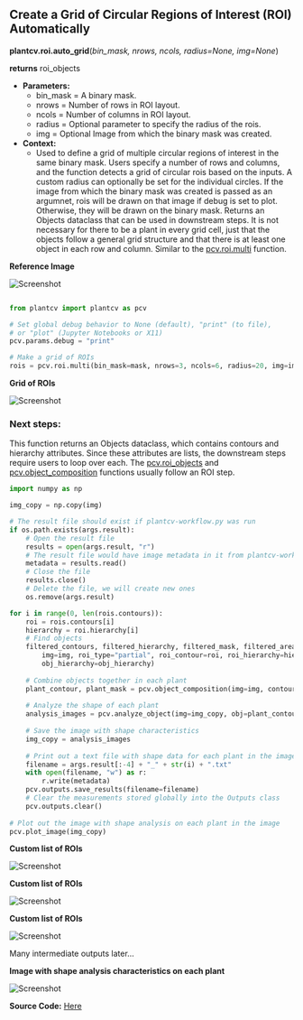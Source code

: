## Create a Grid of Circular Regions of Interest (ROI) Automatically

**plantcv.roi.auto_grid**(*bin_mask, nrows, ncols, radius=None, img=None*)

**returns** roi_objects

- **Parameters:**
    - bin_mask       = A binary mask.
    - nrows          = Number of rows in ROI layout.
    - ncols          = Number of columns in ROI layout.
    - radius         = Optional parameter to specify the radius of the rois.
    - img            = Optional Image from which the binary mask was created.
- **Context:**
    - Used to define a grid of multiple circular regions of interest in the same binary mask. Users
      specify a number of rows and columns, and the function detects a grid of circular rois based
      on the inputs. A custom radius can optionally be set for the individual circles. If the image from
      which the binary mask was created is passed as an argumnet, rois will be drawn on that image if
      debug is set to plot. Otherwise, they will be drawn on the binary mask. Returns an Objects
      dataclass that can be used in downstream steps. It is not necessary for there to be a plant
      in every grid cell, just that the objects follow a general grid structure and that there is at
      least one object in each row and column. Similar to the [pcv.roi.multi](roi_multi.md) function.

**Reference Image**

![Screenshot](img/documentation_images/multi/original_multi_image.jpg)

```python

from plantcv import plantcv as pcv

# Set global debug behavior to None (default), "print" (to file), 
# or "plot" (Jupyter Notebooks or X11)
pcv.params.debug = "print"

# Make a grid of ROIs 
rois = pcv.roi.multi(bin_mask=mask, nrows=3, ncols=6, radius=20, img=img)

```

**Grid of ROIs**

![Screenshot](img/documentation_images/multi/grid_roi.jpg)

### Next steps:

This function returns an Objects dataclass, which contains contours and hierarchy attributes. Since
  these attributes are lists, the downstream steps require users to loop over each. The 
  [pcv.roi_objects](roi_objects.md) and [pcv.object_composition](object_composition.md) functions 
  usually follow an ROI step.

```python
import numpy as np 

img_copy = np.copy(img)

# The result file should exist if plantcv-workflow.py was run
if os.path.exists(args.result):
    # Open the result file
    results = open(args.result, "r")
    # The result file would have image metadata in it from plantcv-workflow.py, read it into memory
    metadata = results.read()
    # Close the file
    results.close()
    # Delete the file, we will create new ones
    os.remove(args.result)

for i in range(0, len(rois.contours)):
    roi = rois.contours[i]
    hierarchy = roi.hierarchy[i]
    # Find objects
    filtered_contours, filtered_hierarchy, filtered_mask, filtered_area = pcv.roi_objects(
        img=img, roi_type="partial", roi_contour=roi, roi_hierarchy=hierarchy, object_contour=obj, 
        obj_hierarchy=obj_hierarchy)
    
    # Combine objects together in each plant     
    plant_contour, plant_mask = pcv.object_composition(img=img, contours=filtered_contours, hierarchy=filtered_hierarchy)        
    
    # Analyze the shape of each plant 
    analysis_images = pcv.analyze_object(img=img_copy, obj=plant_contour, mask=plant_mask)
    
    # Save the image with shape characteristics 
    img_copy = analysis_images
    
    # Print out a text file with shape data for each plant in the image 
    filename = args.result[:-4] + "_" + str(i) + ".txt" 
    with open(filename, "w") as r:
        r.write(metadata)
    pcv.outputs.save_results(filename=filename)
    # Clear the measurements stored globally into the Outputs class
    pcv.outputs.clear()
    
# Plot out the image with shape analysis on each plant in the image 
pcv.plot_image(img_copy)
```
**Custom list of ROIs** 

![Screenshot](img/documentation_images/multi/first_plant_mask.jpg)

**Custom list of ROIs** 

![Screenshot](img/documentation_images/multi/first_plant_object.jpg)

**Custom list of ROIs** 

![Screenshot](img/documentation_images/multi/first_plant_shape.jpg)

Many intermediate outputs later... 

**Image with shape analysis characteristics on each plant** 

![Screenshot](img/documentation_images/multi/multi_plants_shape.jpg)

**Source Code:** [Here](https://github.com/danforthcenter/plantcv/blob/master/plantcv/plantcv/roi/roi_methods.py)
